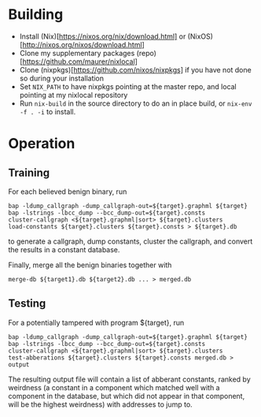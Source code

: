 # Building

* Install (Nix)[https://nixos.org/nix/download.html] or (NixOS)[http://nixos.org/nixos/download.html]
* Clone my supplementary packages (repo)[https://github.com/maurer/nixlocal]
* Clone (nixpkgs)[https://github.com/nixos/nixpkgs] if you have not done so during your installation
* Set `NIX_PATH` to have nixpkgs pointing at the master repo, and local pointing at my nixlocal repository
* Run `nix-build` in the source directory to do an in place build, or `nix-env -f . -i` to install.

# Operation

## Training

For each believed benign binary, run
```
bap -ldump_callgraph -dump_callgraph-out=${target}.graphml ${target}
bap -lstrings -lbcc_dump --bcc_dump-out=${target}.consts
cluster-callgraph <${target}.graphml|sort> ${target}.clusters
load-constants ${target}.clusters ${target}.consts > ${target}.db
```
to generate a callgraph, dump constants, cluster the callgraph, and convert the results in a constant database.

Finally, merge all the benign binaries together with
```
merge-db ${target1}.db ${target2}.db ... > merged.db
```

## Testing

For a potentially tampered with program ${target}, run
```
bap -ldump_callgraph -dump_callgraph-out=${target}.graphml ${target}
bap -lstrings -lbcc_dump --bcc_dump-out=${target}.consts
cluster-callgraph <${target}.graphml|sort> ${target}.clusters
test-abberations ${target}.clusters ${target}.consts merged.db > output
```

The resulting output file will contain a list of abberant constants, ranked by weirdness (a constant in a component which matched well with a component in the database, but which did not appear in that component, will be the highest weirdness) with addresses to jump to.
